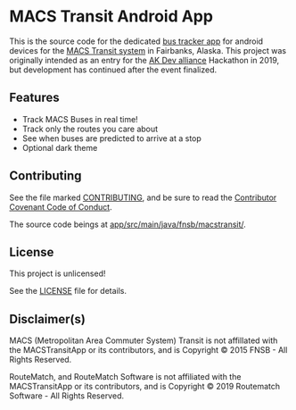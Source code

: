 # MACS Transit Android App
This is the source code for the dedicated [bus tracker app](https://play.google.com/store/apps/details?id=fnsb.macstransit) for android devices for the [MACS Transit system](http://www.co.fairbanks.ak.us/transportation/Pages/MACS.aspx) in Fairbanks, Alaska. 
This project was originally intended as an entry for the [AK Dev alliance](https://akdevalliance.com) Hackathon in 2019, but development has continued after the event finalized. 

## Features

* Track MACS Buses in real time!
* Track only the routes you care about
* See when buses are predicted to arrive at a stop
* Optional dark theme

## Contributing

See the file marked [CONTRIBUTING](CONTRIBUTING.md), and be sure to read the [Contributor Covenant Code of Conduct](CODE_OF_CONDUCT.md).

The source code beings at [app/src/main/java/fnsb/macstransit/](/app/src/main/java/fnsb/macstransit).

## License

This project is unlicensed!

See the [LICENSE](LICENSE) file for details.

## Disclaimer(s)

MACS (Metropolitan Area Commuter System) Transit is not affilIated with the MACSTransitApp or its contributors, and is Copyright © 2015 FNSB - All Rights Reserved.

RouteMatch, and RouteMatch Software is not affiliated with the MACSTransitApp or its contributors, and is Copyright © 2019 Routematch Software - All Rights Reserved. 
